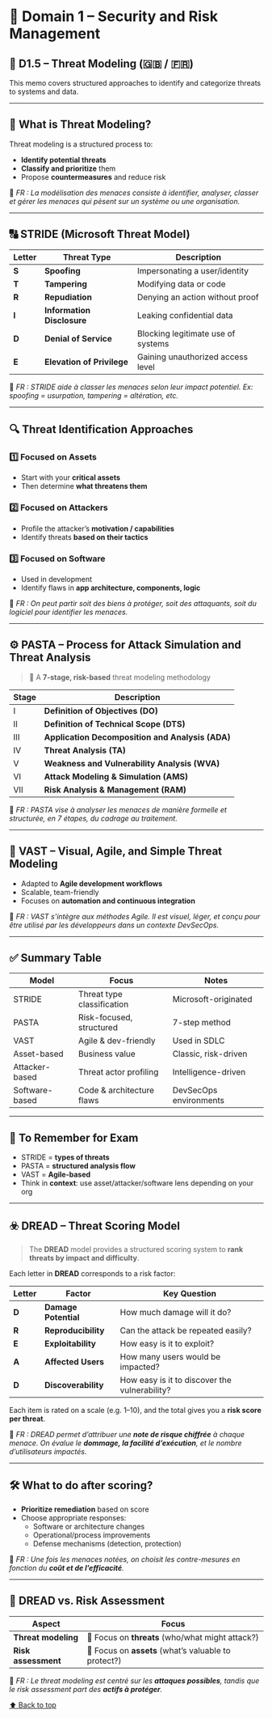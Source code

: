 <a name="top"></a>

# 🧠 Domain 1 – Security and Risk Management

## 🧨 D1.5 – Threat Modeling (🇬🇧 / 🇫🇷)

This memo covers structured approaches to identify and categorize threats to systems and data.

---

## 🎯 What is Threat Modeling?

Threat modeling is a structured process to:

- **Identify potential threats**
- **Classify and prioritize** them
- Propose **countermeasures** and reduce risk

🧠 _FR : La modélisation des menaces consiste à identifier, analyser, classer et gérer les menaces qui pèsent sur un système ou une organisation._

---

## 🔠 STRIDE (Microsoft Threat Model)

| Letter | Threat Type                | Description                        |
| ------ | -------------------------- | ---------------------------------- |
| **S**  | **Spoofing**               | Impersonating a user/identity      |
| **T**  | **Tampering**              | Modifying data or code             |
| **R**  | **Repudiation**            | Denying an action without proof    |
| **I**  | **Information Disclosure** | Leaking confidential data          |
| **D**  | **Denial of Service**      | Blocking legitimate use of systems |
| **E**  | **Elevation of Privilege** | Gaining unauthorized access level  |

🧠 _FR : STRIDE aide à classer les menaces selon leur impact potentiel. Ex: spoofing = usurpation, tampering = altération, etc._

---

## 🔍 Threat Identification Approaches

### 1️⃣ Focused on **Assets**

- Start with your **critical assets**
- Then determine **what threatens them**

### 2️⃣ Focused on **Attackers**

- Profile the attacker’s **motivation / capabilities**
- Identify threats **based on their tactics**

### 3️⃣ Focused on **Software**

- Used in development
- Identify flaws in **app architecture, components, logic**

🧠 _FR : On peut partir soit des biens à protéger, soit des attaquants, soit du logiciel pour identifier les menaces._

---

## ⚙️ PASTA – Process for Attack Simulation and Threat Analysis

> 🧱 A **7-stage, risk-based** threat modeling methodology

| Stage | Description                                      |
| ----- | ------------------------------------------------ |
| I     | **Definition of Objectives (DO)**                |
| II    | **Definition of Technical Scope (DTS)**          |
| III   | **Application Decomposition and Analysis (ADA)** |
| IV    | **Threat Analysis (TA)**                         |
| V     | **Weakness and Vulnerability Analysis (WVA)**    |
| VI    | **Attack Modeling & Simulation (AMS)**           |
| VII   | **Risk Analysis & Management (RAM)**             |

🧠 _FR : PASTA vise à analyser les menaces de manière formelle et structurée, en 7 étapes, du cadrage au traitement._

---

## 🔄 VAST – Visual, Agile, and Simple Threat Modeling

- Adapted to **Agile development workflows**
- Scalable, team-friendly
- Focuses on **automation and continuous integration**

🧠 _FR : VAST s’intègre aux méthodes Agile. Il est visuel, léger, et conçu pour être utilisé par les développeurs dans un contexte DevSecOps._

---

## ✅ Summary Table

| Model          | Focus                      | Notes                  |
| -------------- | -------------------------- | ---------------------- |
| STRIDE         | Threat type classification | Microsoft-originated   |
| PASTA          | Risk-focused, structured   | 7-step method          |
| VAST           | Agile & dev-friendly       | Used in SDLC           |
| Asset-based    | Business value             | Classic, risk-driven   |
| Attacker-based | Threat actor profiling     | Intelligence-driven    |
| Software-based | Code & architecture flaws  | DevSecOps environments |

---

## 📌 To Remember for Exam

- STRIDE = **types of threats**
- PASTA = **structured analysis flow**
- VAST = **Agile-based**
- Think in **context**: use asset/attacker/software lens depending on your org

---

## ☣️ DREAD – Threat Scoring Model

> The **DREAD** model provides a structured scoring system to **rank threats by impact and difficulty**.

Each letter in **DREAD** corresponds to a risk factor:

| Letter | Factor               | Key Question                                  |
| ------ | -------------------- | --------------------------------------------- |
| **D**  | **Damage Potential** | How much damage will it do?                   |
| **R**  | **Reproducibility**  | Can the attack be repeated easily?            |
| **E**  | **Exploitability**   | How easy is it to exploit?                    |
| **A**  | **Affected Users**   | How many users would be impacted?             |
| **D**  | **Discoverability**  | How easy is it to discover the vulnerability? |

Each item is rated on a scale (e.g. 1–10), and the total gives you a **risk score per threat**.

🧠 _FR : DREAD permet d’attribuer une **note de risque chiffrée** à chaque menace. On évalue le **dommage, la facilité d’exécution**, et le nombre d’utilisateurs impactés._

---

## 🛠️ What to do after scoring?

- **Prioritize remediation** based on score
- Choose appropriate responses:
  - Software or architecture changes
  - Operational/process improvements
  - Defense mechanisms (detection, protection)

🧠 _FR : Une fois les menaces notées, on choisit les contre-mesures en fonction du **coût et de l’efficacité**._

---

## 🧠 DREAD vs. Risk Assessment

| Aspect              | Focus                                                |
| ------------------- | ---------------------------------------------------- |
| **Threat modeling** | 🎯 Focus on **threats** (who/what might attack?)     |
| **Risk assessment** | 🏦 Focus on **assets** (what’s valuable to protect?) |

🧠 _FR : Le threat modeling est centré sur les **attaques possibles**, tandis que le risk assessment part des **actifs à protéger**._

[⬆️ Back to top](#top)
